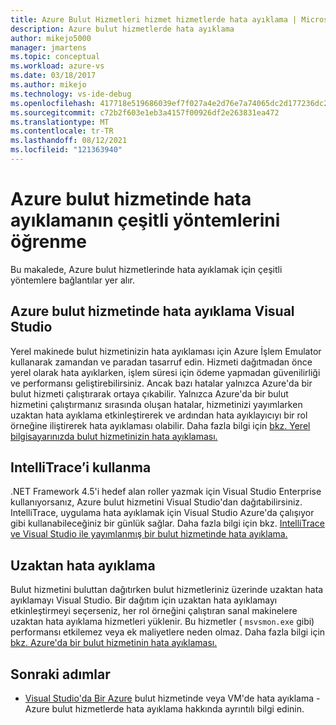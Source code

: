```yaml
---
title: Azure Bulut Hizmetleri hizmet hizmetlerde hata ayıklama | Microsoft Docs
description: Azure bulut hizmetlerde hata ayıklama
author: mikejo5000
manager: jmartens
ms.topic: conceptual
ms.workload: azure-vs
ms.date: 03/18/2017
ms.author: mikejo
ms.technology: vs-ide-debug
ms.openlocfilehash: 417718e519686039ef7f027a4e2d76e7a74065dc2d177236dc2a9a74ecf191cc
ms.sourcegitcommit: c72b2f603e1eb3a4157f00926df2e263831ea472
ms.translationtype: MT
ms.contentlocale: tr-TR
ms.lasthandoff: 08/12/2021
ms.locfileid: "121363940"
---
```

# <a name="learn-the-various-ways-to-debug-an-azure-cloud-service"></a>Azure bulut hizmetinde hata ayıklamanın çeşitli yöntemlerini öğrenme
Bu makalede, Azure bulut hizmetlerinde hata ayıklamak için çeşitli yöntemlere bağlantılar yer alır.

## <a name="debugging-an-azure-cloud-service-in-visual-studio"></a>Azure bulut hizmetinde hata ayıklama Visual Studio
Yerel makinede bulut hizmetinizin hata ayıklaması için Azure İşlem Emulator kullanarak zamandan ve paradan tasarruf edin. Hizmeti dağıtmadan önce yerel olarak hata ayıklarken, işlem süresi için ödeme yapmadan güvenilirliği ve performansı geliştirebilirsiniz. Ancak bazı hatalar yalnızca Azure'da bir bulut hizmeti çalıştırarak ortaya çıkabilir. Yalnızca Azure'da bir bulut hizmetini çalıştırmanız sırasında oluşan hatalar, hizmetinizi yayımlarken uzaktan hata ayıklama etkinleştirerek ve ardından hata ayıklayıcıyı bir rol örneğine iliştirerek hata ayıklaması olabilir. Daha fazla bilgi için [bkz. Yerel bilgisayarınızda bulut hizmetinizin hata ayıklaması.](vs-azure-tools-debug-cloud-services-virtual-machines.md#debug-your-cloud-service-on-your-local-computer)

## <a name="using-intellitrace"></a>IntelliTrace’i kullanma
.NET Framework 4.5'i hedef alan roller yazmak için Visual Studio Enterprise kullanıyorsanız, Azure bulut hizmetini Visual Studio'dan dağıtabilirsiniz. IntelliTrace, uygulama hata ayıklamak için Visual Studio Azure'da çalışıyor gibi kullanabileceğiniz bir günlük sağlar. Daha fazla bilgi için bkz. [IntelliTrace ve Visual Studio ile yayımlanmış bir bulut hizmetinde hata ayıklama.](vs-azure-tools-intellitrace-debug-published-cloud-services.md)

## <a name="remote-debugging"></a>Uzaktan hata ayıklama
Bulut hizmetini buluttan dağıtırken bulut hizmetleriniz üzerinde uzaktan hata ayıklamayı Visual Studio. Bir dağıtım için uzaktan hata ayıklamayı etkinleştirmeyi seçerseniz, her rol örneğini çalıştıran sanal makinelere uzaktan hata ayıklama hizmetleri yüklenir. Bu hizmetler ( `msvsmon.exe` gibi) performansı etkilemez veya ek maliyetlere neden olmaz. Daha fazla bilgi için [bkz. Azure'da bir bulut hizmetinin hata ayıklaması.](vs-azure-tools-debug-cloud-services-virtual-machines.md#debug-a-cloud-service-in-azure)

## <a name="next-steps"></a>Sonraki adımlar
- [Visual Studio'da Bir Azure](./vs-azure-tools-debug-cloud-services-virtual-machines.md) bulut hizmetinde veya VM'de hata ayıklama - Azure bulut hizmetlerde hata ayıklama hakkında ayrıntılı bilgi edinin.
